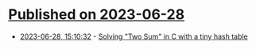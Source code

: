 # [Published on 2023-06-28](index.md)

* [2023-06-28, 15:10:32](https://lobste.rs/s/dlctt5/solving_two_sum_c_with_tiny_hash_table) - [Solving \"Two Sum\" in C with a tiny hash table](https://nullprogram.com/blog/2023/06/26/)
